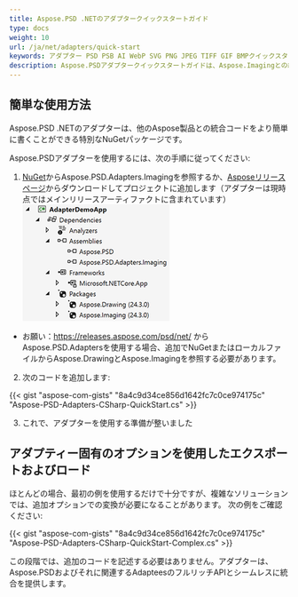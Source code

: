 ```yaml
---
title: Aspose.PSD .NETのアダプタークイックスタートガイド
type: docs
weight: 10
url: /ja/net/adapters/quick-start
keywords: アダプター PSD PSB AI WebP SVG PNG JPEG TIFF GIF BMPクイックスタートガイド
description: Aspose.PSDアダプタークイックスタートガイドは、Aspose.Imagingとの統合を簡単で迅速に行うためのものです。
---
```


## **簡単な使用方法**

Aspose.PSD .NETのアダプターは、他のAspose製品との統合コードをより簡単に書くことができる特別なNuGetパッケージです。

Aspose.PSDアダプターを使用するには、次の手順に従ってください:

1. [NuGet](https://www.nuget.org/aspose.psd.adapters.imaging)からAspose.PSD.Adapters.Imagingを参照するか、[Asposeリリースページ](https://releases.aspose.com/psd/net/)からダウンロードしてプロジェクトに追加します（アダプターは現時点ではメインリリースアーティファクトに含まれています）
![必要な参照](references.png)
* お願い：https://releases.aspose.com/psd/net/ からAspose.PSD.Adaptersを使用する場合、追加でNuGetまたはローカルファイルからAspose.DrawingとAspose.Imagingを参照する必要があります。

2. 次のコードを追加します:

{{< gist "aspose-com-gists" "8a4c9d34ce856d1642fc7c0ce974175c" "Aspose-PSD-Adapters-CSharp-QuickStart.cs" >}}

3. これで、アダプターを使用する準備が整いました

## **アダプティー固有のオプションを使用したエクスポートおよびロード**

ほとんどの場合、最初の例を使用するだけで十分ですが、複雑なソリューションでは、追加オプションでの変換が必要になることがあります。
次の例をご確認ください:

{{< gist "aspose-com-gists" "8a4c9d34ce856d1642fc7c0ce974175c" "Aspose-PSD-Adapters-CSharp-QuickStart-Complex.cs" >}}

この段階では、追加のコードを記述する必要はありません。アダプターは、Aspose.PSDおよびそれに関連するAdapteesのフルリッチAPIとシームレスに統合を提供します。
